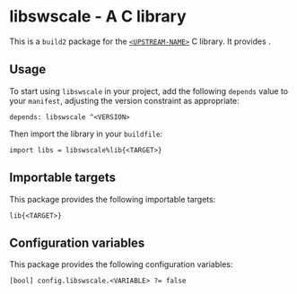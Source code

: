 # libswscale - A C library

This is a `build2` package for the [`<UPSTREAM-NAME>`](https://<UPSTREAM-URL>)
C library. It provides <SUMMARY-OF-FUNCTIONALITY>.


## Usage

To start using `libswscale` in your project, add the following `depends`
value to your `manifest`, adjusting the version constraint as appropriate:

```
depends: libswscale ^<VERSION>
```

Then import the library in your `buildfile`:

```
import libs = libswscale%lib{<TARGET>}
```


## Importable targets

This package provides the following importable targets:

```
lib{<TARGET>}
```

<DESCRIPTION-OF-IMPORTABLE-TARGETS>


## Configuration variables

This package provides the following configuration variables:

```
[bool] config.libswscale.<VARIABLE> ?= false
```

<DESCRIPTION-OF-CONFIG-VARIABLES>
